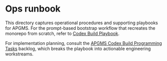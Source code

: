 # Ops runbook

This directory captures operational procedures and supporting playbooks for APGMS. For the prompt-based bootstrap workflow that recreates the monorepo from scratch, refer to [Codex Build Playbook](./codex-build-playbook.md).

For implementation planning, consult the [APGMS Codex Build Programming Tasks](./codex-build-programming-tasks.md) backlog, which breaks the playbook into actionable engineering workstreams.
